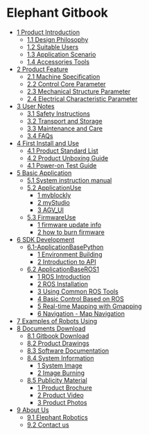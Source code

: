 # Elephant Gitbook

* [1 Product Introduction](1-ProductIntroduction/myagvPI/README.md)
  * [1.1 Design Philosophy](1-ProductIntroduction/myagvPI/1.1-DesignPhilosophy.md)
  * [1.2 Suitable Users](1-ProductIntroduction/myagvPI/1.2-SuitableUsers.md)
  * [1.3 Application Scenario](1-ProductIntroduction/myagvPI/1.3-ApplicationScenario.md)
  * [1.4 Accessories Tools](1-ProductIntroduction/myagvPI/1.4-AccessoriesTools/1.4-AccessoriesTools.md)
* [2 Product Feature](2-ProductFeature/README.md)
  * [2.1 Machine Specification](2-ProductFeature/2.1-MachineSpecification.md)
  * [2.2 Control Core Parameter](2-ProductFeature/2.2-ControlCoreParameter.md)
  * [2.3 Mechanical Structure Parameter](2-ProductFeature/2.3-MechanicalStructureParameter.md)
  * [2.4 Electrical Characteristic Parameter](2-ProductFeature/2.4-ElectricalCharacteristicParameter.md)
* [3 User Notes](3-UserNotes/README.md)
  * [3.1 Safety Instructions](3-UserNotes/myagvPI/3.1-SafetyInstruction.md)
  * [3.2 Transport and Storage](3-UserNotes/myagvPI/3.2-TransportandStorage.md)
  * [3.3 Maintenance and Care](3-UserNotes/myagvPI/3.3-MaintenanceandCare.md)
  * [3.4 FAQs](3-UserNotes/myagvPI/3.4-FAQs.md)
* [4 First Install and Use](4-FirstInstallAndUse/README.md)
  * [4.1 Product Standard List](4-FirstInstallAndUse/myagvPI/4.1.1-ProductStandardList.md)
  * [4.2 Product Unboxing Guide](4-FirstInstallAndUse/myagvPI/4.1.2-ProductUnboxingGuide.md)
  * [4.1 Power-on Test Guide](4-FirstInstallAndUse/myagvPI/4.1.3-PowerOnDetectionGuide.md)
* [5 Basic Application](5-BasicApplication/README.md)
  * [5.1 System instruction manual](5-BasicApplication/5.1-SystemInstructionManual/myagvPI/5.1-SystemInstructionManual.md)
  * [5.2 ApplicationUse]()
    * [1 myblockly](5-BasicApplication/5.2-ApplicationUse/5.2.1-myblockly/pi/README.md)
    * [2 myStudio](5-BasicApplication/5.2-ApplicationUse/5.2.2-mystudio/pi/README.md)
    * [3 AGV_UI](5-BasicApplication/5.2-ApplicationUse/5.2.3-myagv_UI/user_manual.md)
  * [5.3 FirmwareUse]()
    * [1 firmware update info](5-BasicApplication/5.3-FirmwareUse/myagvPI/5.3.1-FirmwareUpdateInfo.md)
    * [2 how to burn firmware](5-BasicApplication/5.3-FirmwareUse/myagvPI/5.3.2-HowToBurnFirmware.md)
* [6 SDK Development](6-SDKDevelopment/README.md)
  * [6.1-ApplicationBasePython](6-SDKDevelopment/6.1-ApplicationBasePython/README.md)
    * [1 Environment Building](6-SDKDevelopment/6.1-ApplicationBasePython/myagvPI/6.1.1-download.md)
    * [2 Introduction to API](6-SDKDevelopment/6.1-ApplicationBasePython/myagvPI/6.1.2-API.md)
  * [6.2 ApplicationBaseROS1](6-SDKDevelopment/6.2-ApplicationBaseROS1/README.md)
    * [1 ROS Introduction](6-SDKDevelopment/6.2-ApplicationBaseROS1/myagvPI/6.2.1-ROS_Introduction.md)
    * [2 ROS Installation](6-SDKDevelopment/6.2-ApplicationBaseROS1/myagvPI/6.2.2-ROS_Installation.md)
    * [3 Using Common ROS Tools](6-SDKDevelopment/6.2-ApplicationBaseROS1/myagvPI/6.2.3-Using_Common_ROS_Tools.md)
    * [4 Basic Control Based on ROS](6-SDKDevelopment/6.2-ApplicationBaseROS1/myagvPI/6.2.4-Basic_Control_Based_on_ROS.md)
    * [5 Real-time Mapping with Gmapping](6-SDKDevelopment/6.2-ApplicationBaseROS1/myagvPI/6.2.5-Real-time_Mapping_with_Gmapping.md)
    * [6 Navigation - Map Navigation](6-SDKDevelopment/6.2-ApplicationBaseROS1/myagvPI/6.2.6-Navigation-Map_Navigation.md)
* [7 Examples of Robots Using](7-ExampleRobotsUsing/README.md)
* [8 Documents Download](8-FilesDownload/README.md)
  * [8.1 Gitbook Download]()
  * [8.2 Product Drawings](8-FilesDownload/8.2-ProductDrawings/myagvPI/8.2-productBrochure.md.md)
  * [8.3 Software Documentation](8-FilesDownload/8.3-SoftwareDocumentation/myagPI/8.3-softwareSource.md)
  * [8.4 System Information](8-FilesDownload/8.4-SystemInformation/README.md)
    * [1 System Image](8-FilesDownload/8.4-SystemInformation/myagvPI/8.4.1-System_Image.md)
    * [2 Image Burning](8-FilesDownload/8.4-SystemInformation/myagvPI/8.4.2-Image_Burning.md)
  * [8.5 Publicity Material]()
    * [1 Product Brochure]()
    * [2 Product Video]()
    * [3 Product Photos]()
* [9 About Us](9-AboutUs/README.md)
  * [9.1 Elephant Robotics](9-AboutUs/9.1_company.md)
  * [9.2 Contact us](9-AboutUs/9.2_contact.md)

